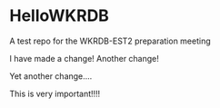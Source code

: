 # HelloWKRDB
A test repo for the WKRDB-EST2 preparation meeting

I have made a change!
Another change!

Yet another change....

This is very important!!!!
